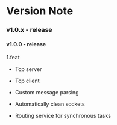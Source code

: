 # Version Note

### v1.0.x - release

#### v1.0.0 - release

1.feat

- Tcp server

- Tcp client

- Custom message parsing

- Automatically clean sockets

- Routing service for synchronous tasks